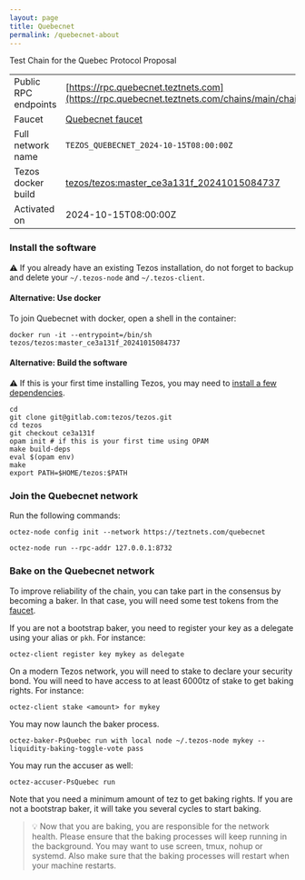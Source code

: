 ```yaml
---
layout: page
title: Quebecnet
permalink: /quebecnet-about
---
```


Test Chain for the Quebec Protocol Proposal

| | |
|-------|---------------------|
| Public RPC endpoints | [https://rpc.quebecnet.teztnets.com](https://rpc.quebecnet.teztnets.com/chains/main/chain_id)<br/> |
| Faucet | [Quebecnet faucet](https://faucet.quebecnet.teztnets.com) |
| Full network name | `TEZOS_QUEBECNET_2024-10-15T08:00:00Z` |
| Tezos docker build | [tezos/tezos:master_ce3a131f_20241015084737](https://hub.docker.com/r/tezos/tezos/tags?page=1&ordering=last_updated&name=master_ce3a131f_20241015084737) |
| Activated on | 2024-10-15T08:00:00Z |





### Install the software

⚠️  If you already have an existing Tezos installation, do not forget to backup and delete your `~/.tezos-node` and `~/.tezos-client`.



#### Alternative: Use docker

To join Quebecnet with docker, open a shell in the container:

```
docker run -it --entrypoint=/bin/sh tezos/tezos:master_ce3a131f_20241015084737
```


#### Alternative: Build the software

⚠️  If this is your first time installing Tezos, you may need to [install a few dependencies](https://tezos.gitlab.io/introduction/howtoget.html#setting-up-the-development-environment-from-scratch).

```
cd
git clone git@gitlab.com:tezos/tezos.git
cd tezos
git checkout ce3a131f
opam init # if this is your first time using OPAM
make build-deps
eval $(opam env)
make
export PATH=$HOME/tezos:$PATH
```

### Join the Quebecnet network

Run the following commands:

```
octez-node config init --network https://teztnets.com/quebecnet

octez-node run --rpc-addr 127.0.0.1:8732
```






### Bake on the Quebecnet network

To improve reliability of the chain, you can take part in the consensus by becoming a baker. In that case, you will need some test tokens from the [faucet](https://faucet.quebecnet.teztnets.com).

If you are not a bootstrap baker, you need to register your key as a delegate using your alias or `pkh`. For instance:
```bash=2
octez-client register key mykey as delegate
```

On a modern Tezos network, you will need to stake to declare your security bond.  You will need to have access to at least 6000tz of stake to get baking rights. For instance:
```
octez-client stake <amount> for mykey
```	

You may now launch the baker process.
```bash=3
octez-baker-PsQuebec run with local node ~/.tezos-node mykey --liquidity-baking-toggle-vote pass
```

You may run the accuser as well:
```bash=3
octez-accuser-PsQuebec run
```

Note that you need a minimum amount of tez to get baking rights. If you are not a bootstrap baker, it will take you several cycles to start baking.

> 💡 Now that you are baking, you are responsible for the network health. Please ensure that the baking processes will keep running in the background. You may want to use screen, tmux, nohup or systemd. Also make sure that the baking processes will restart when your machine restarts.



